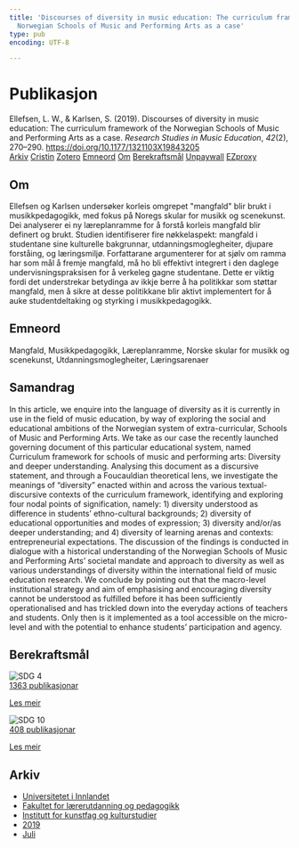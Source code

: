 ```yaml
---
title: 'Discourses of diversity in music education: The curriculum framework of the
  Norwegian Schools of Music and Performing Arts as a case'
type: pub
encoding: UTF-8

---
```

<h1>Publikasjon</h1>
<article id="csl-bib-container-PLUKLRZ8" class="csl-bib-container">
  <div class="csl-bib-body"> <div class="csl-entry">Ellefsen, L. W., &#38; Karlsen, S. (2019). Discourses of diversity in music education: The curriculum framework of the Norwegian Schools of Music and Performing Arts as a case. <i>Research Studies in Music Education</i>, <i>42</i>(2), 270–290. <a href="https://doi.org/10.1177/1321103X19843205">https://doi.org/10.1177/1321103X19843205</a></div> </div>
  <div class="csl-bib-buttons">
    <a href="#taxonomy-article-PLUKLRZ8" alt="archive" class="csl-bib-button">Arkiv</a>
    <a href="https://app.cristin.no/results/show.jsf?id=1712292" alt="Cristin" class="csl-bib-button">Cristin</a>
    <a href="http://zotero.org/groups/5881554/items/PLUKLRZ8" alt="Zotero" class="csl-bib-button">Zotero</a>
    <a href="#keywords-article-PLUKLRZ8" alt="keywords" class="csl-bib-button">Emneord</a>
    <a href="#about-article-PLUKLRZ8" alt="about_pub" class="csl-bib-button">Om</a>
    <a href="#sdg-article-PLUKLRZ8" alt="sdg" class="csl-bib-button">Berekraftsmål</a>
    <a href="https://doi.org/10.1177/1321103x19843205" alt="Unpaywall" class="csl-bib-button">Unpaywall</a>
    <a href="https://doi.org/10.1177/1321103x19843205" alt="EZproxy" class="csl-bib-button">EZproxy</a>
  </div>
  <div id="csl-bib-meta-container-PLUKLRZ8"></div>
</article>
<div id="csl-bib-meta-PLUKLRZ8" class="csl-bib-meta">
  <article id="about-article-PLUKLRZ8" class="about_pub-article">
    <h1>Om</h1>
    Ellefsen og Karlsen undersøker korleis omgrepet "mangfald" blir brukt i musikkpedagogikk, med fokus på Noregs skular for musikk og scenekunst. Dei analyserer ei ny læreplanramme for å forstå korleis mangfald blir definert og brukt. Studien identifiserer fire nøkkelaspekt: mangfald i studentane sine kulturelle bakgrunnar, utdanningsmoglegheiter, djupare forståing, og læringsmiljø. Forfattarane argumenterer for at sjølv om ramma har som mål å fremje mangfald, må ho bli effektivt integrert i den daglege undervisningspraksisen for å verkeleg gagne studentane. Dette er viktig fordi det understrekar betydinga av ikkje berre å ha politikkar som støttar mangfald, men å sikre at desse politikkane blir aktivt implementert for å auke studentdeltaking og styrking i musikkpedagogikk.
  </article>
  <article id="keywords-article-PLUKLRZ8" class="keywords-article">
    <h1>Emneord</h1>
    Mangfald, Musikkpedagogikk, Læreplanramme, Norske skular for musikk og scenekunst, Utdanningsmoglegheiter, Læringsarenaer
  </article>
  <article id="abstract-article-PLUKLRZ8" class="abstract-article">
    <h1>Samandrag</h1>
    In this article, we enquire into the language of diversity as it is currently in use in the field of music education, by way of exploring the social and educational ambitions of the Norwegian system of extra-curricular, Schools of Music and Performing Arts. We take as our case the recently launched governing document of this particular educational system, named Curriculum framework for schools of music and performing arts: Diversity and deeper understanding. Analysing this document as a discursive statement, and through a Foucauldian theoretical lens, we investigate the meanings of “diversity” enacted within and across the various textual-discursive contexts of the curriculum framework, identifying and exploring four nodal points of signification, namely: 1) diversity understood as difference in students’ ethno-cultural backgrounds; 2) diversity of educational opportunities and modes of expression; 3) diversity and/or/as deeper understanding; and 4) diversity of learning arenas and contexts: entrepreneurial expectations. The discussion of the findings is conducted in dialogue with a historical understanding of the Norwegian Schools of Music and Performing Arts’ societal mandate and approach to diversity as well as various understandings of diversity within the international field of music education research. We conclude by pointing out that the macro-level institutional strategy and aim of emphasising and encouraging diversity cannot be understood as fulfilled before it has been sufficiently operationalised and has trickled down into the everyday actions of teachers and students. Only then is it implemented as a tool accessible on the micro-level and with the potential to enhance students’ participation and agency.
  </article>
  <article id="sdg-article-PLUKLRZ8" class="sdg-article">
    <h1>Berekraftsmål</h1>
    <div class="sdg-container"><div id="sdg4" class="sdg">
        <img src="{{< params subfolder >}}images/sdg/sdg04_nn.png" class="image" alt="SDG 4">
        <div class="sdg-overlay">
          <a href="{{< params subfolder >}}nn/archive/?sdg=4#archive" class="sdg-publication-count"><span>1363</span> publikasjonar</a>
          <p><a href="https://fn.no/om-fn/fns-baerekraftsmaal/god-utdanning?lang=nno-NO" class="sdg-read-more">Les meir</a></p>
        </div>
      </div> <div id="sdg10" class="sdg">
        <img src="{{< params subfolder >}}images/sdg/sdg10_nn.png" class="image" alt="SDG 10">
        <div class="sdg-overlay">
          <a href="{{< params subfolder >}}nn/archive/?sdg=10#archive" class="sdg-publication-count"><span>408</span> publikasjonar</a>
          <p><a href="https://fn.no/om-fn/fns-baerekraftsmaal/mindre-ulikhet?lang=nno-NO" class="sdg-read-more">Les meir</a></p>
        </div>
      </div></div>
  </article>
  <article id="taxonomy-article-PLUKLRZ8" class="taxonomy-article">
    <h1>Arkiv</h1>
    <ul>
      <li><a href="{{< params subfolder >}}nn/archive/?key=3DCRN523">Universitetet i Innlandet</a></li>
      <li><a href="{{< params subfolder >}}nn/archive/?key=WYNZA47F">Fakultet for lærerutdanning og pedagogikk</a></li>
      <li><a href="{{< params subfolder >}}nn/archive/?key=VBB2T4VJ">Institutt for kunstfag og kulturstudier</a></li>
      <li><a href="{{< params subfolder >}}nn/archive/?key=N3YI5B9V">2019</a></li>
      <li><a href="{{< params subfolder >}}nn/archive/?key=U4M6L2F7">Juli</a></li>
    </ul>
  </article>
</div>
